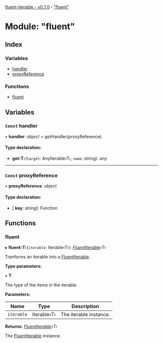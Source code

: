 [fluent-iterable - v0.7.0](../README.md) › ["fluent"](_fluent_.md)

# Module: "fluent"

## Index

### Variables

* [handler](_fluent_.md#const-handler)
* [proxyReference](_fluent_.md#const-proxyreference)

### Functions

* [fluent](_fluent_.md#fluent)

## Variables

### `Const` handler

• **handler**: *object* = getHandler(proxyReference)

#### Type declaration:

* **get**‹**T**›(`target`: AnyIterable‹T›, `name`: string): *any*

___

### `Const` proxyReference

• **proxyReference**: *object*

#### Type declaration:

* \[ **key**: *string*\]: Function

## Functions

###  fluent

▸ **fluent**‹**T**›(`iterable`: Iterable‹T›): *[FluentIterable](../interfaces/_types_.fluentiterable.md)‹T›*

Tranforms an iterable into a [FluentIterable](../interfaces/_types_.fluentiterable.md).

**Type parameters:**

▪ **T**

The type of the items in the iterable.

**Parameters:**

Name | Type | Description |
------ | ------ | ------ |
`iterable` | Iterable‹T› | The iterable instance. |

**Returns:** *[FluentIterable](../interfaces/_types_.fluentiterable.md)‹T›*

The [FluentIterable](../interfaces/_types_.fluentiterable.md) instance.
